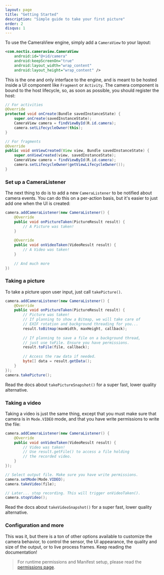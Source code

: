 ```yaml
---
layout: page
title: "Getting Started"
description: "Simple guide to take your first picture"
order: 2
disqus: 1
---
```


To use the CameraView engine, simply add a `CameraView` to your layout:

```xml
<com.noctis.cameraview.CameraView
    android:id="@+id/camera"
    android:keepScreenOn="true"
    android:layout_width="wrap_content"
    android:layout_height="wrap_content" />
```

This is the one and only interface to the engine, and is meant to be hosted inside a UI component
like `Fragment` or `Activity`. The camera component is bound to the host lifecycle, so, as soon as possible,
you should register the host:

```java
// For activities
@Override
protected void onCreate(Bundle savedInstanceState) {
    super.onCreate(savedInstanceState);
    CameraView camera = findViewById(R.id.camera);
    camera.setLifecycleOwner(this);
}

// For fragments
@Override
public void onViewCreated(View view, Bundle savedInstanceState) {
    super.onViewCreated(view, savedInstanceState);
    CameraView camera = findViewById(R.id.camera);
    camera.setLifecycleOwner(getViewLifecycleOwner());
}
```

### Set up a CameraListener

The next thing to do is to add a new `CameraListener` to be notified about camera events.
You can do this on a per-action basis, but it's easier to just add one when the UI is created:

```java
camera.addCameraListener(new CameraListener() {
    @Override
    public void onPictureTaken(PictureResult result) {
        // A Picture was taken!
    }
    
    @Override
    public void onVideoTaken(VideoResult result) {
        // A Video was taken!
    }
    
    // And much more
})
```

### Taking a picture

To take a picture upon user input, just call `takePicture()`.

```java
camera.addCameraListener(new CameraListener() {
    @Override
    public void onPictureTaken(PictureResult result) {
        // Picture was taken!
        // If planning to show a Bitmap, we will take care of
        // EXIF rotation and background threading for you...
        result.toBitmap(maxWidth, maxHeight, callback);
        
        // If planning to save a file on a background thread,
        // just use toFile. Ensure you have permissions.
        result.toFile(file, callback);
        
        // Access the raw data if needed.
        byte[] data = result.getData();
    }
});
camera.takePicture();
```

Read the docs about `takePictureSnapshot()` for a super fast, lower quality alternative.

### Taking a video

Taking a video is just the same thing, except that you must make sure that camera is in `Mode.VIDEO` mode,
and that you have write permissions to write the file:


```java
camera.addCameraListener(new CameraListener() {
    @Override
    public void onVideoTaken(VideoResult result) {
        // Video was taken!
        // Use result.getFile() to access a file holding
        // the recorded video.
    }
});

// Select output file. Make sure you have write permissions.
camera.setMode(Mode.VIDEO);
camera.takeVideo(file);

// Later... stop recording. This will trigger onVideoTaken().
camera.stopVideo();
```

Read the docs about `takeVideoSnapshot()` for a super fast, lower quality alternative.

### Configuration and more

This was it, but there is a ton of other options available to customize the camera behavior,
to control the sensor, the UI appearance, the quality and size of the output, or to live process
frames. Keep reading the documentation!

> For runtime permissions and Manifest setup, please read the [permissions page](../docs/runtime-permissions).

